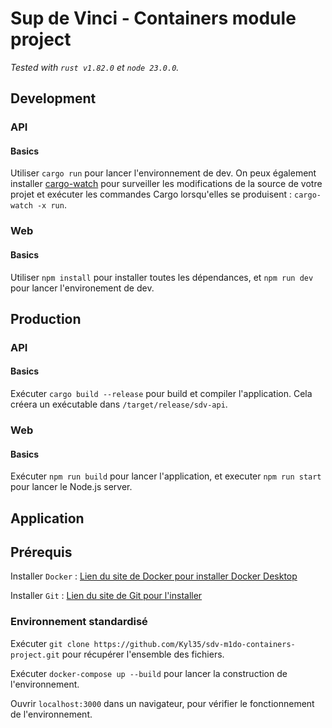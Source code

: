 # Sup de Vinci - Containers module project
*Tested with `rust v1.82.0` et `node 23.0.0`.*
## Development

### API
#### Basics
Utiliser `cargo run` pour lancer l'environnement de dev.
On peux également installer [cargo-watch](https://crates.io/crates/cargo-watch) pour surveiller les modifications de la source de votre projet et exécuter les commandes Cargo lorsqu'elles se produisent : `cargo-watch -x run`.

### Web
#### Basics
Utiliser `npm install` pour installer toutes les dépendances, et `npm run dev` pour lancer l'environement de dev.

## Production
### API
#### Basics
Exécuter `cargo build --release` pour build et compiler l'application. Cela créera un exécutable dans `/target/release/sdv-api`.

### Web
#### Basics
Exécuter `npm run build` pour lancer l'application, et executer `npm run start` pour lancer le Node.js server. 

## Application
## Prérequis
Installer `Docker` : [Lien du site de Docker pour installer Docker Desktop](https://www.docker.com/products/docker-desktop/)

Installer `Git` : [Lien du site de Git pour l'installer](https://git-scm.com/)

### Environnement standardisé
Exécuter `git clone https://github.com/Kyl35/sdv-m1do-containers-project.git` pour récupérer l'ensemble des fichiers.

Exécuter `docker-compose up --build` pour lancer la construction de l'environnement.

Ouvrir `localhost:3000` dans un navigateur, pour vérifier le fonctionnement de l'environnement.
